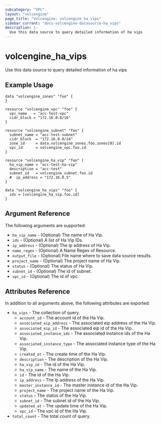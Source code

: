 ```yaml
---
subcategory: "VPC"
layout: "volcengine"
page_title: "Volcengine: volcengine_ha_vips"
sidebar_current: "docs-volcengine-datasource-ha_vips"
description: |-
  Use this data source to query detailed information of ha vips
---
```

# volcengine_ha_vips
Use this data source to query detailed information of ha vips
## Example Usage
```hcl
data "volcengine_zones" "foo" {
}

resource "volcengine_vpc" "foo" {
  vpc_name   = "acc-test-vpc"
  cidr_block = "172.16.0.0/16"
}

resource "volcengine_subnet" "foo" {
  subnet_name = "acc-test-subnet"
  cidr_block  = "172.16.0.0/24"
  zone_id     = data.volcengine_zones.foo.zones[0].id
  vpc_id      = volcengine_vpc.foo.id
}

resource "volcengine_ha_vip" "foo" {
  ha_vip_name = "acc-test-ha-vip"
  description = "acc-test"
  subnet_id   = volcengine_subnet.foo.id
  #  ip_address = "172.16.0.5"
}

data "volcengine_ha_vips" "foo" {
  ids = [volcengine_ha_vip.foo.id]
}
```
## Argument Reference
The following arguments are supported:
* `ha_vip_name` - (Optional) The name of Ha Vip.
* `ids` - (Optional) A list of Ha Vip IDs.
* `ip_address` - (Optional) The ip address of Ha Vip.
* `name_regex` - (Optional) A Name Regex of Resource.
* `output_file` - (Optional) File name where to save data source results.
* `project_name` - (Optional) The project name of Ha Vip.
* `status` - (Optional) The status of Ha Vip.
* `subnet_id` - (Optional) The id of subnet.
* `vpc_id` - (Optional) The id of vpc.

## Attributes Reference
In addition to all arguments above, the following attributes are exported:
* `ha_vips` - The collection of query.
    * `account_id` - The account id of the Ha Vip.
    * `associated_eip_address` - The associated eip address of the Ha Vip.
    * `associated_eip_id` - The associated eip id of the Ha Vip.
    * `associated_instance_ids` - The associated instance ids of the Ha Vip.
    * `associated_instance_type` - The associated instance type of the Ha Vip.
    * `created_at` - The create time of the Ha Vip.
    * `description` - The description of the Ha Vip.
    * `ha_vip_id` - The id of the Ha Vip.
    * `ha_vip_name` - The name of the Ha Vip.
    * `id` - The id of the Ha Vip.
    * `ip_address` - The ip address of the Ha Vip.
    * `master_instance_id` - The master instance id of the Ha Vip.
    * `project_name` - The project name of the Ha Vip.
    * `status` - The status of the Ha Vip.
    * `subnet_id` - The subnet id of the Ha Vip.
    * `updated_at` - The update time of the Ha Vip.
    * `vpc_id` - The vpc id of the Ha Vip.
* `total_count` - The total count of query.


